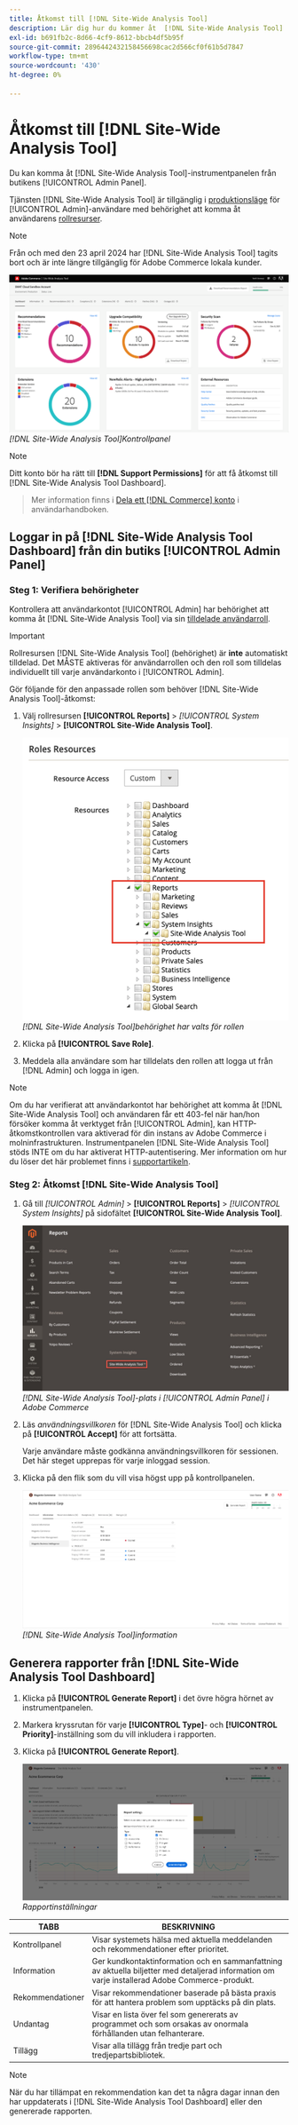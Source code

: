 ```yaml
---
title: Åtkomst till [!DNL Site-Wide Analysis Tool]
description: Lär dig hur du kommer åt  [!DNL Site-Wide Analysis Tool]
exl-id: b691fb2c-8d66-4cf9-8612-bbcb4df5b95f
source-git-commit: 2896442432158456698cac2d566cf0f61b5d7847
workflow-type: tm+mt
source-wordcount: '430'
ht-degree: 0%

---
```


# Åtkomst till [!DNL Site-Wide Analysis Tool]

Du kan komma åt [!DNL Site-Wide Analysis Tool]-instrumentpanelen från butikens [!UICONTROL Admin Panel].

Tjänsten [!DNL Site-Wide Analysis Tool] är tillgänglig i [produktionsläge](https://experienceleague.adobe.com/en/docs/commerce-admin/systems/tools/developer-tools#operation-modes) för [!UICONTROL Admin]-användare med behörighet att komma åt användarens [rollresurser](https://experienceleague.adobe.com/en/docs/commerce-admin/systems/user-accounts/permissions-user-roles).

>[!NOTE]
>
>Från och med den 23 april 2024 har [!DNL Site-Wide Analysis Tool] tagits bort och är inte längre tillgänglig för Adobe Commerce lokala kunder.


![Instrumentpanel för webbplatsövergripande analys](../../assets/tools/site-wide-analysis-tool-dashboard.png)
*[!DNL Site-Wide Analysis Tool]Kontrollpanel*

>[!NOTE]
>
>Ditt konto bör ha rätt till **[!DNL Support Permissions]** för att få åtkomst till [!DNL Site-Wide Analysis Tool Dashboard].
>>Mer information finns i [Dela ett [!DNL Commerce] konto](https://experienceleague.adobe.com/docs/commerce-admin/start/commerce-account/commerce-account-share.html) i användarhandboken.

## Loggar in på [!DNL Site-Wide Analysis Tool Dashboard] från din butiks [!UICONTROL Admin Panel]

### Steg 1: Verifiera behörigheter

Kontrollera att användarkontot [!UICONTROL Admin] har behörighet att komma åt [!DNL Site-Wide Analysis Tool] via sin [tilldelade användarroll](https://experienceleague.adobe.com/en/docs/commerce-admin/systems/user-accounts/permissions-user-roles).

>[!IMPORTANT]
>
>Rollresursen [!DNL Site-Wide Analysis Tool] (behörighet) är **inte** automatiskt tilldelad. Det MÅSTE aktiveras för användarrollen och den roll som tilldelas individuellt till varje användarkonto i [!UICONTROL Admin].

Gör följande för den anpassade rollen som behöver [!DNL Site-Wide Analysis Tool]-åtkomst:

1. Välj rollresursen **[!UICONTROL Reports]** > *[!UICONTROL System Insights]* > **[!UICONTROL Site-Wide Analysis Tool]**.

   ![Instrumentpanel för webbplatsövergripande analys](../../assets/tools/swat-role-access.png)
   *[!DNL Site-Wide Analysis Tool]behörighet har valts för rollen*

1. Klicka på **[!UICONTROL Save Role]**.

1. Meddela alla användare som har tilldelats den rollen att logga ut från [!DNL Admin] och logga in igen.

>[!NOTE]
>
>Om du har verifierat att användarkontot har behörighet att komma åt [!DNL Site-Wide Analysis Tool] och användaren får ett 403-fel när han/hon försöker komma åt verktyget från [!UICONTROL Admin], kan HTTP-åtkomstkontrollen vara aktiverad för din instans av Adobe Commerce i molninfrastrukturen. Instrumentpanelen [!DNL Site-Wide Analysis Tool] stöds INTE om du har aktiverat HTTP-autentisering. Mer information om hur du löser det här problemet finns i [supportartikeln](https://experienceleague.adobe.com/en/docs/commerce-knowledge-base/kb/troubleshooting/miscellaneous/403-errors-when-accessing-site-wide-analysis-tool-on-magento).

### Steg 2: Åtkomst [!DNL Site-Wide Analysis Tool]

1. Gå till *[!UICONTROL Admin]* > **[!UICONTROL Reports]** > *[!UICONTROL System Insights]* på sidofältet **[!UICONTROL Site-Wide Analysis Tool]**.

   ![Instrumentpanel för webbplatsövergripande analys](../../assets/tools/ac-admin-panel-marked.jpg)
   *[!DNL Site-Wide Analysis Tool]-plats i [!UICONTROL Admin Panel] i Adobe Commerce*

1. Läs *användningsvillkoren* för [!DNL Site-Wide Analysis Tool] och klicka på **[!UICONTROL Accept]** för att fortsätta.

   Varje användare måste godkänna användningsvillkoren för sessionen. Det här steget upprepas för varje inloggad session.


1. Klicka på den flik som du vill visa högst upp på kontrollpanelen.

   ![Instrumentpanel för webbplatsövergripande analys](../../assets/tools/swat-information-tab.png)
   *[!DNL Site-Wide Analysis Tool]information*

## Generera rapporter från [!DNL Site-Wide Analysis Tool Dashboard]

1. Klicka på **[!UICONTROL Generate Report]** i det övre högra hörnet av instrumentpanelen.

1. Markera kryssrutan för varje **[!UICONTROL Type]**- och **[!UICONTROL Priority]**-inställning som du vill inkludera i rapporten.

1. Klicka på **[!UICONTROL Generate Report]**.

   ![Instrumentpanel för webbplatsövergripande analys](../../assets/tools/swat-report-settings.png)
   *Rapportinställningar*

| TABB | BESKRIVNING |
| --- | --- |
| Kontrollpanel | Visar systemets hälsa med aktuella meddelanden och rekommendationer efter prioritet. |
| Information | Ger kundkontaktinformation och en sammanfattning av aktuella biljetter med detaljerad information om varje installerad Adobe Commerce-produkt. |
| Rekommendationer | Visar rekommendationer baserade på bästa praxis för att hantera problem som upptäcks på din plats. |
| Undantag | Visar en lista över fel som genererats av programmet och som orsakas av onormala förhållanden utan felhanterare. |
| Tillägg | Visar alla tillägg från tredje part och tredjepartsbibliotek. |

>[!NOTE]
>
>När du har tillämpat en rekommendation kan det ta några dagar innan den har uppdaterats i [!DNL Site-Wide Analysis Tool Dashboard] eller den genererade rapporten.
